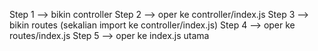 Step 1 --> bikin controller
Step 2 --> oper ke controller/index.js
Step 3 --> bikin routes (sekalian import ke controller/index.js)
Step 4 --> oper ke routes/index.js
Step 5 --> oper ke index.js utama